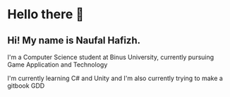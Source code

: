 # Hello there 👋 

## Hi! My name is Naufal Hafizh. 

I'm a Computer Science student at Binus University, currently pursuing Game Application and Technology

I'm currently learning C# and Unity and I'm also currently trying to make a gitbook GDD


